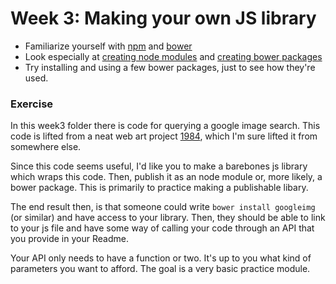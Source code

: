 # Week 3: Making your own JS library

- Familiarize yourself with [npm](https://www.npmjs.com/) and [bower](http://bower.io/)
- Look especially at [creating node modules](https://quickleft.com/blog/creating-and-publishing-a-node-js-module/) and [creating bower packages](http://bower.io/docs/creating-packages/)
- Try installing and using a few bower packages, just to see how they're used.

### Exercise

In this week3 folder there is code for querying a google image search. This code is lifted from a neat web art project [1984](http://popsnorkle.com/works/1984/1984.html), which I'm sure lifted it from somewhere else.

Since this code seems useful, I'd like you to make a barebones js library which wraps this code. Then, publish it as an node module or, more likely, a bower package. This is primarily to practice making a publishable libary.

The end result then, is that someone could write `bower install googleimg` (or similar) and have access to your library. Then, they should be able to link to your js file and have some way of calling your code through an API that you provide in your Readme. 

Your API only needs to have a function or two. It's up to you what kind of parameters you want to afford. The goal is a very basic practice module.
